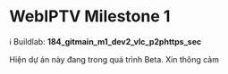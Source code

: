 # WebIPTV Milestone 1
ℹ Buildlab: **184_gitmain_m1_dev2_vlc_p2phttps_sec**


Hiện dự án này đang trong quá trình Beta. Xin thông cảm
